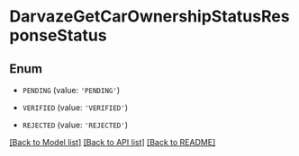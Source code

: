 # DarvazeGetCarOwnershipStatusResponseStatus


## Enum

* `PENDING` (value: `'PENDING'`)

* `VERIFIED` (value: `'VERIFIED'`)

* `REJECTED` (value: `'REJECTED'`)

[[Back to Model list]](../README.md#documentation-for-models) [[Back to API list]](../README.md#documentation-for-api-endpoints) [[Back to README]](../README.md)


